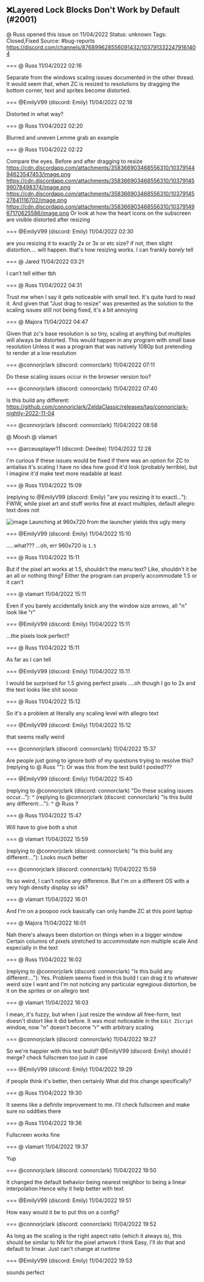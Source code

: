 ## ❌Layered Lock Blocks Don't Work by Default (#2001)
@ Russ opened this issue on 11/04/2022
Status: unknown
Tags: Closed,Fixed
Source: #bug-reports https://discord.com/channels/876899628556091432/1037913322479161404


=== @ Russ 11/04/2022 02:16

Separate from the windows scaling issues documented in the other thread. It would seem that, when ZC is resized to resolutions by dragging the bottom corner, text and sprites become distorted.

=== @EmilyV99 (discord: Emily) 11/04/2022 02:18

Distorted in what way?

=== @ Russ 11/04/2022 02:20

Blurred and uneven
Lemme grab an example

=== @ Russ 11/04/2022 02:22

Compare the eyes. Before and after dragging to resize
https://cdn.discordapp.com/attachments/358366903468556310/1037914494623547453/image.png
https://cdn.discordapp.com/attachments/358366903468556310/1037914599078498374/image.png
https://cdn.discordapp.com/attachments/358366903468556310/1037914527641116702/image.png
https://cdn.discordapp.com/attachments/358366903468556310/1037914967170625586/image.png
Or look at how the heart icons on the subscreen are visible distorted after resizing

=== @EmilyV99 (discord: Emily) 11/04/2022 02:30

are you resizing it to exactly 2x or 3x or etc size?
if not, then slight distortion.... will happen. that's how resizing works.
I can frankly *barely* tell

=== @ Jared 11/04/2022 03:21

I can’t tell either tbh

=== @ Russ 11/04/2022 04:31

Trust me when I say it gets noticeable with small text. It's quite hard to read it.
And given that "Just drag to resize" was presented as the solution to the scaling issues still not being fixed, it's a bit annoying

=== @ Majora 11/04/2022 04:47

Given that zc's base resolution is so tiny, scaling at anything but multiples will always be distorted.
This would happen in any program with small base resolution
Unless it was a program that was natively 1080p but pretending to render at a low resolution

=== @connorjclark (discord: connorclark) 11/04/2022 07:11

Do these scaling issues occur in the browser version too?

=== @connorjclark (discord: connorclark) 11/04/2022 07:40

Is this build any different: https://github.com/connorjclark/ZeldaClassic/releases/tag/connorjclark-nightly-2022-11-04

=== @connorjclark (discord: connorclark) 11/04/2022 08:58

@ Moosh 
@ vlamart

=== @arceusplayer11 (discord: Deedee) 11/04/2022 12:28

I'm curious if these issues would be fixed if there was an option for ZC to antialias it's scaling
I have no idea how good it'd look (probably terrible), but I imagine it'd make text more readable at least

=== @ Russ 11/04/2022 15:09

(replying to @EmilyV99 (discord: Emily) "are you resizing it to exactl…"): FWIW, while pixel art and stuff works fine at exact multiples, default allegro text does not

![image](https://cdn.discordapp.com/attachments/1037913322479161404/1038107843997466644/image.png?ex=65eb2a45&is=65d8b545&hm=db6ba92c76037405f3d62676c0c567532f940637660ac1f8d0430173a4f08356&)
Launching at 960x720 from the launcher yields this ugly meny

=== @EmilyV99 (discord: Emily) 11/04/2022 15:10

.....what???
...oh, err
960x720 is `1.5`

=== @ Russ 11/04/2022 15:11

But if the pixel art works at 1.5, shouldn't the menu text?
Like, shouldn't it be an all or nothing thing?
Either the program can properly accommodate 1.5 or it can't

=== @ vlamart 11/04/2022 15:11

Even if you barely accidentally knick any the window size arrows, all "n" look like "r"

=== @EmilyV99 (discord: Emily) 11/04/2022 15:11

...the pixels look perfect?

=== @ Russ 11/04/2022 15:11

As far as I can tell

=== @EmilyV99 (discord: Emily) 11/04/2022 15:11

I would be surprised for 1.5 giving perfect pixels
....oh
though I go to 2x
and the text looks like shit
soooo

=== @ Russ 11/04/2022 15:12

So it's a problem at literally any scaling level with allegro text

=== @EmilyV99 (discord: Emily) 11/04/2022 15:12

that seems really weird

=== @connorjclark (discord: connorclark) 11/04/2022 15:37

Are people just going to ignore both of my questions trying to resolve this?
(replying to @ Russ ""): Or was this from the test build I posted???

=== @EmilyV99 (discord: Emily) 11/04/2022 15:40

(replying to @connorjclark (discord: connorclark) "Do these scaling issues occur…"): ^
(replying to @connorjclark (discord: connorclark) "Is this build any different:…"): ^
@ Russ ?

=== @ Russ 11/04/2022 15:47

Will have to give both a shot

=== @ vlamart 11/04/2022 15:59

(replying to @connorjclark (discord: connorclark) "Is this build any different:…"): Looks _much_ better

=== @connorjclark (discord: connorclark) 11/04/2022 15:59

Its so weird, I can't notice any difference. But I'm on a different OS with a very high density display so idk?

=== @ vlamart 11/04/2022 16:01

And I'm on a poopoo rock basically can only handle ZC at this point laptop

=== @ Majora 11/04/2022 16:01

Nah there's always been distortion on things when in a bigger window
Certain columns of pixels stretched to accommodate non multiple scale
And especially in the text

=== @ Russ 11/04/2022 16:02

(replying to @connorjclark (discord: connorclark) "Is this build any different:…"): Yes. Problem seems fixed in this build
I can drag it to whatever weird size I want and I'm not noticing any particular egregious distortion, be it on the sprites or on allegro text

=== @ vlamart 11/04/2022 16:03

I mean, it's fuzzy, but when I just resize the window all free-form, text doesn't distort like it did before. It was most noticeable in the `Edit ZScript` window, now "n" doesn't become "r" with arbitrary scaling

=== @connorjclark (discord: connorclark) 11/04/2022 19:27

So we're happier with this test build? @EmilyV99 (discord: Emily) should I merge?
check fullscreen too just in case

=== @EmilyV99 (discord: Emily) 11/04/2022 19:29

if people think it's better, then certainly
What did this change specifically?

=== @ Russ 11/04/2022 19:30

It seems like a definite improvement to me. I'll check fullscreen and make sure no oddities there

=== @ Russ 11/04/2022 19:36

Fullscreen works fine

=== @ vlamart 11/04/2022 19:37

Yup

=== @connorjclark (discord: connorclark) 11/04/2022 19:50

It changed the default behavior being nearest neighbor to being a linear interpolation
Hence why it help better with text

=== @EmilyV99 (discord: Emily) 11/04/2022 19:51

How easy would it be to put this on a config?

=== @connorjclark (discord: connorclark) 11/04/2022 19:52

As long as the scaling is the right aspect ratio (which it always is), this should be similar to NN for the pixel artwork I think
Easy, I'll do that and default to linear.
Just can't change at runtime

=== @EmilyV99 (discord: Emily) 11/04/2022 19:53

sounds perfect
